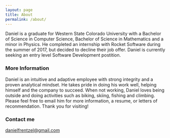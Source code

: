 ```yaml
---
layout: page
title: About
permalink: /about/
---
```


Daniel is a graduate for Western State Colorado University with a Bachelor of Science in Computer Science, Bachelor of Science in Mathematics and a minor in Physics. He completed an internship with Rocket Software during the summer of 2017, but decided to decline their job offer. Daniel is currently seeking an entry level Software Development postition. 

### More Information

Daniel is an intuitive and adaptive employee with strong integrity and a proven analytical mindset. He takes pride in doing his work well, helping himself and the company to succeed. When not working, Daniel loves being outside and doing activities such as biking, skiing, fishing and climbing. Please feel free to email him for more information, a resume, or letters of reconmendation. Thank you for visiting!

### Contact me

[danielfrentzel@gmail.com](mailto:danielfrentzel@gmail.com)
